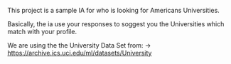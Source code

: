 This project is a sample IA for who is looking for Americans Universities.

Basically, the ia use your responses to soggest you the Universities which match with your profile.

We are using the the University Data Set from:
	-> https://archive.ics.uci.edu/ml/datasets/University
